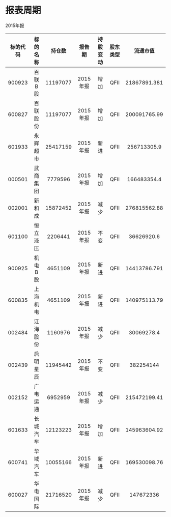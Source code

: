 # 报表周期 

2015年报

| 标的代码 | 标的名称 | 持仓数 | 报告期 | 持股变动 | 股东类型 | 流通市值 |
|:--:|:--:|:--:|:--:|:--:|:--:|:--:|
|900923|百联B股|11197077|2015年报|增加|QFII|21867891.381|
|600827|百联股份|11197077|2015年报|增加|QFII|200091765.99|
|601933|永辉超市|25417159|2015年报|新进|QFII|256713305.9|
|000501|武商集团|7779596|2015年报|增加|QFII|166483354.4|
|002001|新和成|15872452|2015年报|减少|QFII|276815562.88|
|601100|恒立液压|2206441|2015年报|不变|QFII|36626920.6|
|900925|机电B股|4651109|2015年报|新进|QFII|14413786.791|
|600835|上海机电|4651109|2015年报|新进|QFII|140975113.79|
|002484|江海股份|1160976|2015年报|减少|QFII|30069278.4|
|002439|启明星辰|11945442|2015年报|不变|QFII|382254144|
|002152|广电运通|6952959|2015年报|减少|QFII|215472199.41|
|601633|长城汽车|12123223|2015年报|增加|QFII|145963604.92|
|600741|华域汽车|10055166|2015年报|新进|QFII|169530098.76|
|600027|华电国际|21716520|2015年报|减少|QFII|147672336|